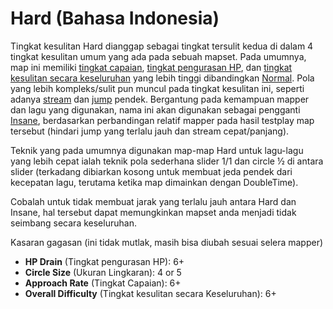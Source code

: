 Hard (Bahasa Indonesia)
=====================

Tingkat kesulitan Hard dianggap sebagai tingkat tersulit kedua di dalam 4 tingkat kesulitan umum yang ada pada sebuah mapset. Pada umumnya, map ini memiliki [tingkat capaian](/wiki/Beatmap_Editor/Song_Setup), [tingkat pengurasan HP](/wiki/Beatmap_Editor/Song_Setup), dan [tingkat kesulitan secara keseluruhan](/wiki/Beatmap_Editor/Song_Setup) yang lebih tinggi dibandingkan [Normal](/wiki/Difficulties/osu!/Normal). Pola yang lebih kompleks/sulit pun muncul pada tingkat kesulitan ini, seperti adanya [stream](/wiki/Mapping_Techniques/Rhythm) dan [jump](/wiki/Mapping_Techniques/Jump) pendek. Bergantung pada kemampuan mapper dan lagu yang digunakan, nama ini akan digunakan sebagai pengganti [Insane](/wiki/Difficulties/osu!/Insane), berdasarkan perbandingan relatif mapper pada hasil testplay map tersebut (hindari jump yang terlalu jauh dan stream cepat/panjang).

Teknik yang pada umumnya digunakan map-map Hard untuk lagu-lagu yang lebih cepat ialah teknik pola sederhana slider 1/1 dan circle ½ di antara slider (terkadang dibiarkan kosong untuk membuat jeda pendek dari kecepatan lagu, terutama ketika map dimainkan dengan DoubleTime).

Cobalah untuk tidak membuat jarak yang terlalu jauh antara Hard dan Insane, hal tersebut dapat memungkinkan mapset anda menjadi tidak seimbang secara keseluruhan.

Kasaran gagasan (ini tidak mutlak, masih bisa diubah sesuai selera mapper)

-   **HP Drain** (Tingkat pengurasan HP): 6+
-   **Circle Size** (Ukuran Lingkaran): 4 or 5
-   **Approach Rate** (Tingkat Capaian): 6+
-   **Overall Difficulty** (Tingkat kesulitan secara Keseluruhan): 6+
